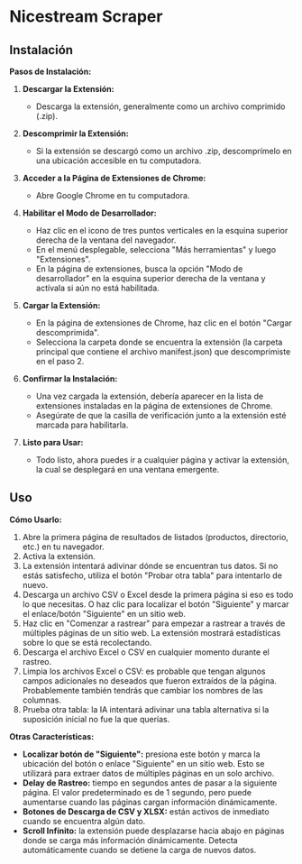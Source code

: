 # Nicestream Scraper

## Instalación
**Pasos de Instalación:**

1. **Descargar la Extensión:**
   - Descarga la extensión, generalmente como un archivo comprimido (.zip).

2. **Descomprimir la Extensión:**
   - Si la extensión se descargó como un archivo .zip, descomprímelo en una ubicación accesible en tu computadora.

3. **Acceder a la Página de Extensiones de Chrome:**
   - Abre Google Chrome en tu computadora.

4. **Habilitar el Modo de Desarrollador:**
   - Haz clic en el icono de tres puntos verticales en la esquina superior derecha de la ventana del navegador.
   - En el menú desplegable, selecciona "Más herramientas" y luego "Extensiones".
   - En la página de extensiones, busca la opción "Modo de desarrollador" en la esquina superior derecha de la ventana y actívala si aún no está habilitada.

5. **Cargar la Extensión:**
   - En la página de extensiones de Chrome, haz clic en el botón "Cargar descomprimida".
   - Selecciona la carpeta donde se encuentra la extensión (la carpeta principal que contiene el archivo manifest.json) que descomprimiste en el paso 2.

6. **Confirmar la Instalación:**
   - Una vez cargada la extensión, debería aparecer en la lista de extensiones instaladas en la página de extensiones de Chrome.
   - Asegúrate de que la casilla de verificación junto a la extensión esté marcada para habilitarla.

7. **Listo para Usar:**
   - Todo listo, ahora puedes ir a cualquier página y activar la extensión, la cual se desplegará en una ventana emergente.

## Uso
**Cómo Usarlo:**
1. Abre la primera página de resultados de listados (productos, directorio, etc.) en tu navegador.
2. Activa la extensión.
3. La extensión intentará adivinar dónde se encuentran tus datos. Si no estás satisfecho, utiliza el botón "Probar otra tabla" para intentarlo de nuevo.
4. Descarga un archivo CSV o Excel desde la primera página si eso es todo lo que necesitas. O haz clic para localizar el botón "Siguiente" y marcar el enlace/botón "Siguiente" en un sitio web.
5. Haz clic en "Comenzar a rastrear" para empezar a rastrear a través de múltiples páginas de un sitio web. La extensión mostrará estadísticas sobre lo que se está recolectando.
6. Descarga el archivo Excel o CSV en cualquier momento durante el rastreo.
7. Limpia los archivos Excel o CSV: es probable que tengan algunos campos adicionales no deseados que fueron extraídos de la página. Probablemente también tendrás que cambiar los nombres de las columnas.
8. Prueba otra tabla: la IA intentará adivinar una tabla alternativa si la suposición inicial no fue la que querías.

**Otras Características:**

- **Localizar botón de "Siguiente":** presiona este botón y marca la ubicación del botón o enlace "Siguiente" en un sitio web. Esto se utilizará para extraer datos de múltiples páginas en un solo archivo.
- **Delay de Rastreo:** tiempo en segundos antes de pasar a la siguiente página. El valor predeterminado es de 1 segundo, pero puede aumentarse cuando las páginas cargan información dinámicamente.
- **Botones de Descarga de CSV y XLSX:** están activos de inmediato cuando se encuentra algún dato.
- **Scroll Infinito:** la extensión puede desplazarse hacia abajo en páginas donde se carga más información dinámicamente. Detecta automáticamente cuando se detiene la carga de nuevos datos.
